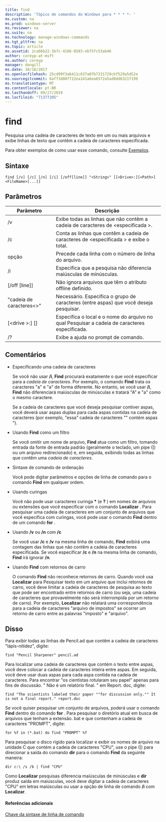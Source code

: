 ```yaml
---
title: find
description: 'Tópico de comandos do Windows para * * * *- '
ms.custom: na
ms.prod: windows-server
ms.reviewer: na
ms.suite: na
ms.technology: manage-windows-commands
ms.tgt_pltfrm: na
ms.topic: article
ms.assetid: 2ca66b22-3b7c-4166-8503-eb75fc53ab46
author: coreyp-at-msft
ms.author: coreyp
manager: dongill
ms.date: 10/16/2017
ms.openlocfilehash: 25cd99f3a6411c637a07b7231729cbf529a5d52e
ms.sourcegitcommit: 6aff3d88ff22ea141a6ea6572a5ad8dd6321f199
ms.translationtype: MT
ms.contentlocale: pt-BR
ms.lasthandoff: 09/27/2019
ms.locfileid: "71377205"
---
```

# <a name="find"></a>find



Pesquisa uma cadeia de caracteres de texto em um ou mais arquivos e exibe linhas de texto que contêm a cadeia de caracteres especificada.

Para obter exemplos de como usar esse comando, consulte [Exemplos](#BKMK_examples).

## <a name="syntax"></a>Sintaxe

```
find [/v] [/c] [/n] [/i] [/off[line]] "<String>" [[<Drive>:][<Path>]<FileName>[...]]
```

## <a name="parameters"></a>Parâmetros

|           Parâmetro           |                                              Descrição                                               |
|-------------------------------|--------------------------------------------------------------------------------------------------------|
|              /v               |                    Exibe todas as linhas que não contêm a cadeia de caracteres de \<especificada >.                     |
|              /c               |              Conta as linhas que contêm a cadeia de caracteres de \<especificada > e exibe o total.              |
|              opção               |                            Precede cada linha com o número de linha do arquivo.                             |
|              /i               |                            Especifica que a pesquisa não diferencia maiúsculas de minúsculas.                            |
|         [/off [line]]          |                        Não ignora arquivos que têm o atributo offline definido.                        |
|          "cadeia de caracteres\<>"          | Necessário. Especifica o grupo de caracteres (entre aspas) que você deseja pesquisar. |
| [\<drive >:] [<Path>]<FileName> |        Especifica o local e o nome do arquivo no qual Pesquisar a cadeia de caracteres especificada.        |
|              /?               |                                  Exibe a ajuda no prompt de comando.                                  |

## <a name="remarks"></a>Comentários

-   Especificando uma cadeia de caracteres

    Se você não usar **/i**, **Find** procurará exatamente o que você especificar para a *cadeia de caracteres*. Por exemplo, o comando **Find** trata os caracteres "a" e "a" de forma diferente. No entanto, se você usar **/i**, **Find** não diferenciará maiúsculas de minúsculas e tratará "A" e "a" como o mesmo caractere.

    Se a cadeia de caracteres que você deseja pesquisar contiver aspas, você deverá usar aspas duplas para cada aspas contidas na cadeia de caracteres (por exemplo, "essa" cadeia de caracteres "" contém aspas ").
-   Usando **Find** como um filtro

    Se você omitir um nome de arquivo, **Find** atua como um filtro, tomando entrada da fonte de entrada padrão (geralmente o teclado, um pipe (|) ou um arquivo redirecionado) e, em seguida, exibindo todas as linhas que contêm uma *cadeia de caracteres*.
-   Sintaxe de comando de ordenação

    Você pode digitar parâmetros e opções de linha de comando para o comando **Find** em qualquer ordem.
-   Usando curingas

    Você não pode usar caracteres curinga **&#42;** (e **?** ) em nomes de arquivos ou extensões que você especificar com o comando **Localizar** . Para pesquisar uma cadeia de caracteres em um conjunto de arquivos que você especifica com curingas, você pode usar o comando **Find** dentro de um comando **for** .
-   Usando **/v** ou **/n** com **/c**

    Se você usar **/c** e **/v** na mesma linha de comando, **Find** exibirá uma contagem das linhas que não contêm a cadeia de caracteres especificada. Se você especificar **/c** e **/n** na mesma linha de comando, **Find** irá ignorar **/n**.
-   Usando **Find** com retornos de carro

    O comando **Find** não reconhece retornos de carro. Quando você usa **Localizar** para Pesquisar texto em um arquivo que inclui retornos de carro, você deve limitar a cadeia de caracteres de pesquisa ao texto que pode ser encontrado entre retornos de carro (ou seja, uma cadeia de caracteres que provavelmente não será interrompida por um retorno de carro). Por exemplo, **Localizar** não relatará uma correspondência para a cadeia de caracteres "arquivo de impostos" se ocorrer um retorno de carro entre as palavras "imposto" e "arquivo".

## <a name="BKMK_examples"></a>Disso

Para exibir todas as linhas de Pencil.ad que contêm a cadeia de caracteres "lápis-nitidez", digite:
```
find "Pencil Sharpener" pencil.ad
```
Para localizar uma cadeia de caracteres que contém o texto entre aspas, você deve colocar a cadeia de caracteres inteira entre aspas. Em seguida, você deve usar duas aspas para cada aspa contida na cadeia de caracteres. Para encontrar "os cientistas rotularam seu papel" apenas para fins de discussão. " Não é um relatório final. " em Report. doc, digite:
```
find "The scientists labeled their paper ""for discussion only."" It is not a final report." report.doc
```
Se você quiser pesquisar um conjunto de arquivos, poderá usar o comando **Find** dentro do comando **for** . Para pesquisar o diretório atual em busca de arquivos que tenham a extensão. bat e que contenham a cadeia de caracteres "PROMPT", digite:
```
for %f in (*.bat) do find "PROMPT" %f 
```
Para pesquisar o disco rígido para localizar e exibir os nomes de arquivo na unidade C que contém a cadeia de caracteres "CPU", use o pipe (|) para direcionar a saída do comando **dir** para o comando **Find** da seguinte maneira:
```
dir c:\ /s /b | find "CPU" 
```
Como **Localizar** pesquisas diferencia maiúsculas de minúsculas e **dir** produz saída em maiúsculas, você deve digitar a cadeia de caracteres "CPU" em letras maiúsculas ou usar a opção de linha de comando **/i** com **Localizar**.

#### <a name="additional-references"></a>Referências adicionais

[Chave da sintaxe de linha de comando](command-line-syntax-key.md)